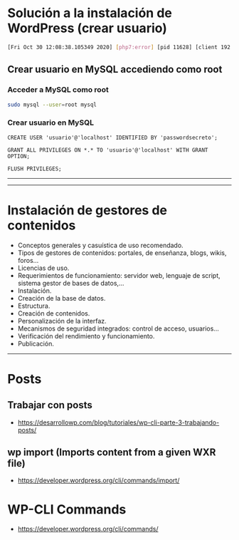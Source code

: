 # Solución a la instalación de WordPress (crear usuario)
```Bash
[Fri Oct 30 12:08:38.105349 2020] [php7:error] [pid 11628] [client 192.168.1.158:62344] PHP Fatal error:  Uncaught PDOException: SQLSTATE[HY000] [1698] Access denied for user 'root'@'localhost' in /var/www/html/wordpress/peticion.php:12\nStack trace:\n#0 /var/www/html/wordpress/peticion.php(12): PDO->__construct()\n#1 {main}\n  thrown in /var/www/html/wordpress/peticion.php on line 12
```
## Crear usuario en MySQL accediendo como root
### Acceder a MySQL como root
```Bash
sudo mysql --user=root mysql
```
### Crear usuario en MySQL
```MySQL
CREATE USER 'usuario'@'localhost' IDENTIFIED BY 'passwordsecreto';

GRANT ALL PRIVILEGES ON *.* TO 'usuario'@'localhost' WITH GRANT OPTION;

FLUSH PRIVILEGES;
```

--------------------
--------------------

# Instalación de gestores de contenidos
- Conceptos generales y casuística de uso recomendado.
- Tipos de gestores de contenidos: portales, de enseñanza, blogs, wikis, foros…
- Licencias de uso.
- Requerimientos de funcionamiento: servidor web, lenguaje de script, sistema gestor de bases de datos,…
- Instalación.
- Creación de la base de datos.
- Estructura.
- Creación de contenidos.
- Personalización de la interfaz.
- Mecanismos de seguridad integrados: control de acceso, usuarios…
- Verificación del rendimiento y funcionamiento.
- Publicación. 

--------------------

# Posts
## Trabajar con posts
* https://desarrollowp.com/blog/tutoriales/wp-cli-parte-3-trabajando-posts/

## wp import (Imports content from a given WXR file)
* https://developer.wordpress.org/cli/commands/import/

# WP-CLI Commands
* https://developer.wordpress.org/cli/commands/
